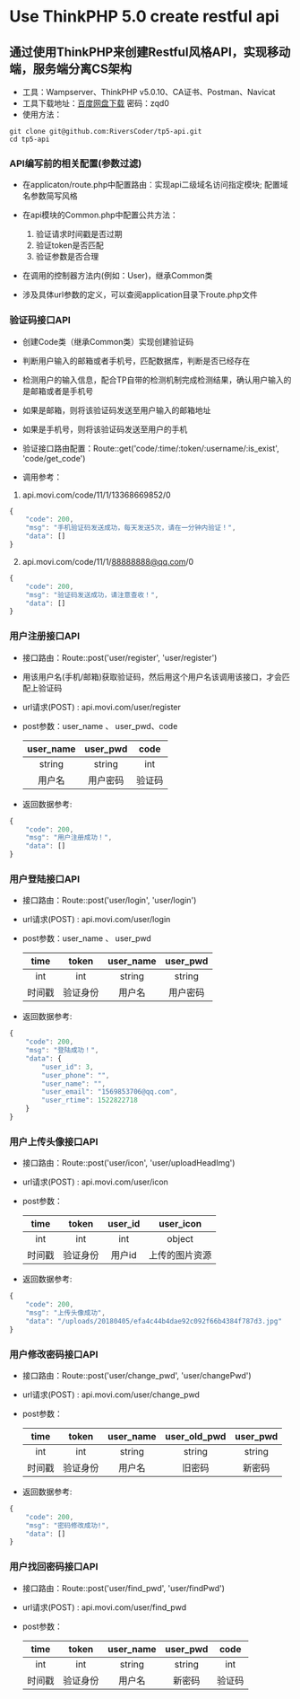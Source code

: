 Use ThinkPHP 5.0 create restful api
===============


## 通过使用ThinkPHP来创建Restful风格API，实现移动端，服务端分离CS架构

* 工具：Wampserver、ThinkPHP v5.0.10、CA证书、Postman、Navicat
* 工具下载地址：[百度网盘下载](https://pan.baidu.com/s/1WDi2yApUyqxazGtLSaEcGQ '百度网盘') 密码：zqd0
* 使用方法： 
```
git clone git@github.com:RiversCoder/tp5-api.git
cd tp5-api
```

### API编写前的相关配置(参数过滤)

* 在applicaton/route.php中配置路由：实现api二级域名访问指定模块; 配置域名参数简写风格
* 在api模块的Common.php中配置公共方法：
    1. 验证请求时间戳是否过期
    2. 验证token是否匹配
    3. 验证参数是否合理

* 在调用的控制器方法内(例如：User)，继承Common类
* 涉及具体url参数的定义，可以查阅application目录下route.php文件

### 验证码接口API

* 创建Code类（继承Common类）实现创建验证码
* 判断用户输入的邮箱或者手机号，匹配数据库，判断是否已经存在
* 检测用户的输入信息，配合TP自带的检测机制完成检测结果，确认用户输入的是邮箱或者是手机号
* 如果是邮箱，则将该验证码发送至用户输入的邮箱地址
* 如果是手机号，则将该验证码发送至用户的手机
* 验证接口路由配置：Route::get('code/:time/:token/:username/:is_exist', 'code/get_code')

* 调用参考： 
1. api.movi.com/code/11/1/13368669852/0
```js
{
    "code": 200,
    "msg": "手机验证码发送成功，每天发送5次，请在一分钟内验证！",
    "data": []
}  
```  
2. api.movi.com/code/11/1/88888888@qq.com/0
```js
{
    "code": 200,
    "msg": "验证码发送成功，请注意查收！",
    "data": []
}
```      

### 用户注册接口API

* 接口路由：Route::post('user/register', 'user/register')
* 用该用户名(手机/邮箱)获取验证码，然后用这个用户名该调用该接口，才会匹配上验证码
* url请求(POST) : api.movi.com/user/register
* post参数：user_name 、 user_pwd、code
    
    | user_name | user_pwd | code | 
    | :-: | :-: | :-: | 
    | string | string| int | 
    | 用户名 | 用户密码 | 验证码 | 
* 返回数据参考:
```js
{
    "code": 200,
    "msg": "用户注册成功！",
    "data": []
}
```

### 用户登陆接口API

* 接口路由：Route::post('user/login', 'user/login')
* url请求(POST) : api.movi.com/user/login
* post参数：user_name 、 user_pwd

    | time | token | user_name | user_pwd |
    | :-: | :-: | :-: | :-: |
    | int | int | string | string|
    | 时间戳 | 验证身份 | 用户名 | 用户密码 |

* 返回数据参考:

```js
{
    "code": 200,
    "msg": "登陆成功！",
    "data": {
        "user_id": 3,
        "user_phone": "",
        "user_name": "",
        "user_email": "1569853706@qq.com",
        "user_rtime": 1522822718
    }
}
```

### 用户上传头像接口API

* 接口路由：Route::post('user/icon', 'user/uploadHeadImg')
* url请求(POST) : api.movi.com/user/icon
* post参数：


    | time | token | user_id | user_icon |
    | :-: | :-: | :-: | :-: |
    | int | int | int | object |
    | 时间戳 | 验证身份 | 用户id | 上传的图片资源 |

* 返回数据参考:

```js
{
    "code": 200,
    "msg": "上传头像成功",
    "data": "/uploads/20180405/efa4c44b4dae92c092f66b4384f787d3.jpg"
}
``` 

### 用户修改密码接口API

* 接口路由：Route::post('user/change_pwd', 'user/changePwd')
* url请求(POST) : api.movi.com/user/change_pwd
* post参数：


    | time | token | user_name | user_old_pwd | user_pwd |
    | :-: | :-: | :-: | :-: | :-: |
    | int | int | string | string | string |
    | 时间戳 | 验证身份 | 用户名 | 旧密码 | 新密码 |

* 返回数据参考:

```js
{
    "code": 200,
    "msg": "密码修改成功!",
    "data": []
}
``` 

### 用户找回密码接口API

* 接口路由：Route::post('user/find_pwd', 'user/findPwd')
* url请求(POST) : api.movi.com/user/find_pwd
* post参数：


    | time | token | user_name | user_pwd | code |
    | :-: | :-: | :-: | :-: | :-: |
    | int | int | string | string | int |
    | 时间戳 | 验证身份 | 用户名 | 新密码 | 验证码 |

